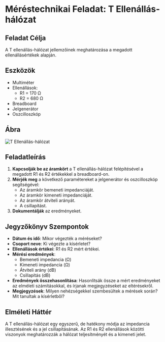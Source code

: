 # Méréstechnikai Feladat: T Ellenállás-hálózat

## Feladat Célja
A T ellenállás-hálózat jellemzőinek meghatározása a megadott ellenállásértékek alapján.

## Eszközök
- Multiméter
- Ellenállások:
  - R1 = 170 Ω
  - R2 = 680 Ω
- Breadboard
- Jelgenerátor
- Oszcilloszkóp

## Ábra
![T Ellenállás-hálózat](https://www.electronics-notes.com/images/attenuator-resistive-t-section-pad.svg)

## Feladatleírás
1. **Kapcsolják be az áramkört** a T ellenállás-hálózat felépítésével a megadott R1 és R2 értékekkel a breadboard-on.
2. **Mérjék meg** a következő paramétereket a jelgenerátor és oszcilloszkóp segítségével:
   - Az áramkör bemeneti impedanciáját.
   - Az áramkör kimeneti impedanciáját.
   - Az áramkör átviteli arányát.
   - A csillapítást.
3. **Dokumentálják** az eredményeket.

## Jegyzőkönyv Szempontok
- **Dátum és idő**: Mikor végezték a méréseket?
- **Csoport neve**: Ki végezte a kísérletet?
- **Ellenállások értékei**: R1 és R2 mért értékei.
- **Mérési eredmények**:
  - Bemeneti impedancia (Ω)
  - Kimeneti impedancia (Ω)
  - Átviteli arány (dB)
  - Csillapítás (dB)
- **Eredmények összehasonlítása**: Hasonlítsák össze a mért eredményeket az elméleti számításokkal, és írjanak megjegyzéseket az eltérésekről.
- **Megjegyzések**: Milyen nehézségekkel szembesültek a mérések során? Mit tanultak a kísérletből?

## Elméleti Háttér
A T ellenállás-hálózat egy egyszerű, de hatékony módja az impedancia illesztésének és a jel csillapításának. Az R1 és R2 ellenállások közötti viszonyok meghatározzák a hálózat teljesítményét és a kimeneti jelet.

